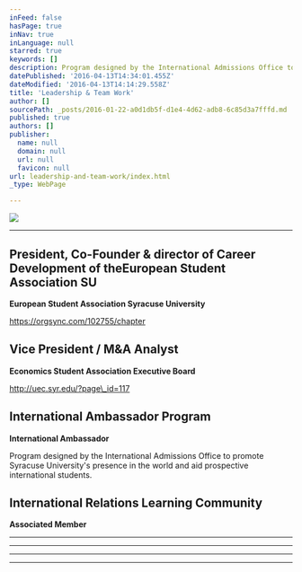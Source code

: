 ```yaml
---
inFeed: false
hasPage: true
inNav: true
inLanguage: null
starred: true
keywords: []
description: Program designed by the International Admissions Office to promote Syracuse University’s presence in the world and aid prospective international students.
datePublished: '2016-04-13T14:34:01.455Z'
dateModified: '2016-04-13T14:14:29.558Z'
title: 'Leadership & Team Work'
author: []
sourcePath: _posts/2016-01-22-a0d1db5f-d1e4-4d62-adb8-6c85d3a7fffd.md
published: true
authors: []
publisher:
  name: null
  domain: null
  url: null
  favicon: null
url: leadership-and-team-work/index.html
_type: WebPage

---
```

![](https://s3-us-west-2.amazonaws.com/the-grid-img/p/68c043cf8c07842bcd44890e6ab791bb716e5738.png)

****

## President, Co-Founder & director of Career Development of theEuropean Student Association SU

**European Student Association Syracuse University**

https://orgsync.com/102755/chapter

## Vice President / M&A Analyst

**Economics Student Association Executive Board**

http://uec.syr.edu/?page\_id=117

## International Ambassador Program

**International Ambassador**

Program designed by the International Admissions Office to promote Syracuse University's presence in the world and aid prospective international students.

## International Relations Learning Community

**Associated Member**

****

****

****

****